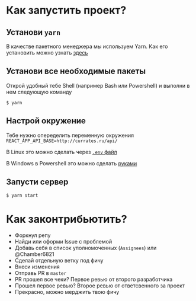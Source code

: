# Как запустить проект?

## Установи `yarn`

В качестве пакетного менеджера мы используем Yarn.
Как его установить можно узнать [здесь](https://classic.yarnpkg.com/lang/en/docs/install/#debian-stable)

## Установи все необходимые пакеты

Открой удобный тебе Shell (например Bash или Powershell) и выполни в нем следующую команду

```shell
$ yarn
```

## Настрой окружение

Тебе нужно опеределить переменную окружения `REACT_APP_API_BASE=http://currates.ru/api/`

В Linux это можно сделать через [`.env` файл](https://www.baeldung.com/linux/environment-variables-file#ourenv-file)

В Windows в Powershell это можно сделать [руками](https://www.tutorialspoint.com/how-to-set-environment-variables-using-powershell)

## Запусти сервер

```shell
$ yarn start
```

# Как законтрибьютить?

- Форкнул репу
- Найди или оформи Issue с проблемой
- Добавь себя в список уполномоченных (`Assignees`) или @Chamber6821
- Сделай отдельную ветку под фичу
- Внеси изменения
- Отправь PR в `master`
- PR прошел все чеки? Первое ревью от второго разработчика
- Прошел первое ревью? Второе ревью от ответсвенного за проект
- Прекрасно, можно мерджить твою фичу

